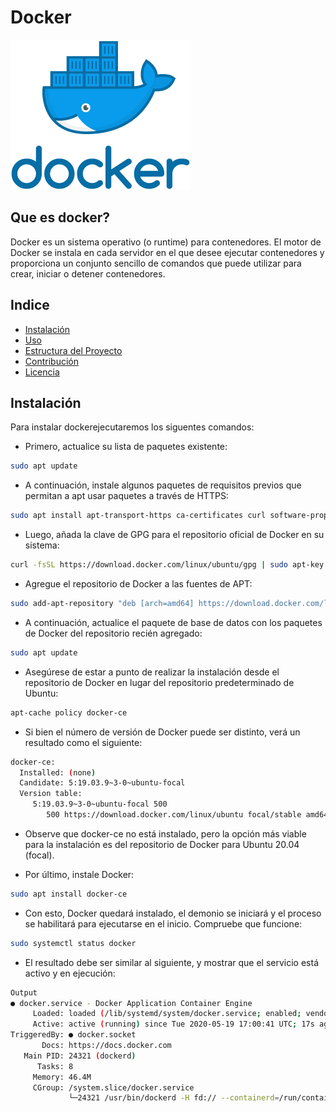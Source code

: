 # Docker
![DockerImage](./Images/Docker.png)
## Que es docker?

Docker es un sistema operativo (o runtime) para contenedores. El motor de Docker se instala en cada servidor en el que desee ejecutar contenedores y proporciona un conjunto sencillo de comandos que puede utilizar para crear, iniciar o detener contenedores.

## Indice

- [Instalación](#instalación)
- [Uso](#uso)
- [Estructura del Proyecto](#estructura-del-proyecto)
- [Contribución](#contribución)
- [Licencia](#licencia)

## Instalación

Para instalar dockerejecutaremos los siguentes comandos:

- Primero, actualice su lista de paquetes existente:
```bash
sudo apt update
```

- A continuación, instale algunos paquetes de requisitos previos que permitan a apt usar paquetes a través de HTTPS:
```bash
sudo apt install apt-transport-https ca-certificates curl software-properties-common
```

- Luego, añada la clave de GPG para el repositorio oficial de Docker en su sistema:
```bash
curl -fsSL https://download.docker.com/linux/ubuntu/gpg | sudo apt-key add -
```

- Agregue el repositorio de Docker a las fuentes de APT:
```bash
sudo add-apt-repository "deb [arch=amd64] https://download.docker.com/linux/ubuntu focal stable"
```

- A continuación, actualice el paquete de base de datos con los paquetes de Docker del repositorio recién agregado:
```bash
sudo apt update
```

- Asegúrese de estar a punto de realizar la instalación desde el repositorio de Docker en lugar del repositorio predeterminado de Ubuntu:
```bash
apt-cache policy docker-ce
```

- Si bien el número de versión de Docker puede ser distinto, verá un resultado como el siguiente:
```bash
docker-ce:
  Installed: (none)
  Candidate: 5:19.03.9~3-0~ubuntu-focal
  Version table:
     5:19.03.9~3-0~ubuntu-focal 500
        500 https://download.docker.com/linux/ubuntu focal/stable amd64 Packages
```

- Observe que docker-ce no está instalado, pero la opción más viable para la instalación es del repositorio de Docker para Ubuntu 20.04 (focal).

- Por último, instale Docker:
```bash
sudo apt install docker-ce
```

- Con esto, Docker quedará instalado, el demonio se iniciará y el proceso se habilitará para ejecutarse en el inicio. Compruebe que funcione:
```bash
sudo systemctl status docker
```

- El resultado debe ser similar al siguiente, y mostrar que el servicio está activo y en ejecución:
```bash
Output
● docker.service - Docker Application Container Engine
     Loaded: loaded (/lib/systemd/system/docker.service; enabled; vendor preset: enabled)
     Active: active (running) since Tue 2020-05-19 17:00:41 UTC; 17s ago
TriggeredBy: ● docker.socket
       Docs: https://docs.docker.com
   Main PID: 24321 (dockerd)
      Tasks: 8
     Memory: 46.4M
     CGroup: /system.slice/docker.service
             └─24321 /usr/bin/dockerd -H fd:// --containerd=/run/containerd/containerd.sock
```